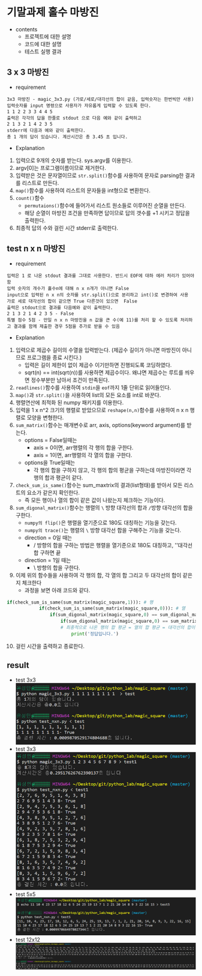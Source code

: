 # 기말과제 홀수 마방진
+ contents
    - 프로젝트에 대한 설명
    - 코드에 대한 설명
    - 테스트 실행 결과

## 3 x 3 마방진
+ requirement
```
3x3 마방진 - magic_3x3.py (가로/세로/대각선의 합이 같음, 입력숫자는 한번씩만 사용)
입력숫자를 input 명령으로 사용자가 자유롭게 입력할 수 있도록 한다. 
1 1 2 2 3 3 4 4 5 
출력은 각각의 답을 한줄로 stdout 으로 다음 예와 같이 출력하고
2 1 3 2 1 4 2 3 5
stderr에 다음과 예와 같이 출력한다. 
총 1 개의 답이 있습니다. 계산시간은 총 3.45 초 입니다. 
```
+ Explanation
1. 입력으로 9개의 숫자를 받는다. sys.argv를 이용한다.
2. argv[0]는 프로그램이름이므로 제거한다.
3. 입력받은 것은 문자열이므로 `str.split()`함수를 사용하여 문자로 parsing한 결과를 리스트로 만든다.
4. `map()`함수를 사용하여 리스트의 문자들을 int형으로 변환한다.
5. `count()`함수
    + `permutaions()`함수에 들어가서 리스트 원소들로 이루어진 순열을 만든다.
    + 해당 순열이 마방진 조건을 만족하면 답이므로 답의 갯수를 +1 시키고 정답을 출력한다.
5. 최종적 답의 수와 걸린 시간 stderr로 출력한다.

## test n x n 마방진
+ requirement
```
입력은 1 로 나온 stdout 결과를 그대로 사용한다. 반드시 EOF에 대하 에러 처리가 있어야 함 
입력 숫자의 개수가 홀수n에 대해 n x n개가 아니면 False
input으로 입력된 n x n의 숫자를 str.split()으로 분리하고 int()로 변경하여 사용
가로 세로 대각선의 합이 같으면 True 다른것이 있으면  False
출력은 stdout으로 결과를 다음예와 같이 출력한다. 
2 1 3 2 1 4 2 3 5 - False
특별 점수 5점 - 만일 n x n 마방진을 n 값을 큰 수(예 11)를 처리 할 수 있도록 처리하고 결과를 함께 제출한 경우 5점을 추가로 받을 수 있음 
```
+ Explanation
1. 입력으로 제곱수 길이의 수열을 입력받는다. (제곱수 길이가 아니면 마방진이 아니므로 프로그램을 종료 시킨다.)
    + 입력은 길이 제한이 없이 제곱수 이기만하면 진행되도록 코딩하였다.
    + sqrt(n) == int(sqrt(n))를 사용하면 제곱수이다. 왜냐면 제곱수는 루트를 씌우면 정수부분만 남아서 조건이 만족된다.
2. `readlines()`함수를 사용하여 `stdin`을 `eof`까지 1줄 단위로 읽어들인다.
3. `map()`과 `str.split()`을 사용하여 list의 모든 요소를 int로 바꾼다.
4.  행렬연산에 최적화 된 numpy 패키지를 이용한다.
5. 입력을 1 x n^2 크기의 행렬로 받았으므로 `reshape(n,n)`함수를 사용하여 n x n 행렬로 모양을 변형한다.
6. `sum_matrix()`함수는 매개변수로 arr, axis, options(keyword argument)를 받는다.
    + options = False일때는
        - axis = 0이면, arr행렬의 각 행의 합을 구한다.
        - axis = 1이면, arr행렬의 각 열의 합을 구한다.
    + options을 True일때는
        - 각 행의 합을 구하지 않고, 각 행의 합의 평균을 구하는데 마방진이라면 각 행의 합과 평균이 같다.
7. `check_sum_is_same()`함수는 sum_maxtrix의 결과(list형태)를 받아서 모든 리스트의 요소가 같은지 확인한다.
    + 즉 모든 행이나 열의 합이 같은 값이 나왔는지 체크하는 기능이다.
8. `sum_digonal_matrix()`함수는 행렬의 `\` 방향 대각선의 합과 `/`방향 대각선의 합을 구한다.
    + `numpy의 flip()`은 행렬을 열기준으로 180도 대칭하는 기능을 갖는다.
    + `numpy의 trace()`는 행렬의 `\` 방향 대각선 합을 구해주는 기능을 갖는다.
    + direction = 0일 때는
        - / 방향의 합을 구하는 방법은 행렬을 열기준으로 180도 대칭하고, '\'대각선 합 구하면 끝
    + direction = 1일 때는
        - \ 방향의 합을 구한다.
9. 이제 위의 함수들을 사용하여 각 행의 합, 각 열의 합 그리고 두 대각선의 합이 같은지 체크한다
    + 과정을 보면 아래 코드와 같다.
```python
if(check_sum_is_same(sum_matrix(magic_square,1))): # 행
            if(check_sum_is_same(sum_matrix(magic_square,0))): # 열
                if(sum_digonal_matrix(magic_square,0) == sum_digonal_matrix(magic_square,1)): # 두 대각선
                    if(sum_digonal_matrix(magic_square,0) == sum_matrix(magic_square,0,True) == sum_matrix(magic_square,1,True)):
                    # 최종적으로 나온 행의 합 평균 = 열의 합 평균 = 대각선의 합이 같으면 마방진
                        print('정답입니다.')
```
10. 걸린 시간을 출력하고 종료한다.

## result
+ test 3x3
<img src = './results/결과 1.jpeg'> </img>
+ test 3x3
<img src = './results/결과123456789.jpeg'> </img>
+ test 5x5
<img src = './results/결과5.jpeg'> </img>
+ test 12x12
<img src = './results/결과12.jpeg'> </img>

    

